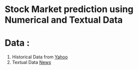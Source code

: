 # Stock Market prediction using Numerical and Textual Data
# Data :
1. Historical Data from <a href='https://finance.yahoo.com/'>Yahoo</a>
2. Textual Data <a href='https://dataverse.harvard.edu/dataset.xhtml?persistentId=doi:10.7910/DVN/DPQMQH'>News</a>
